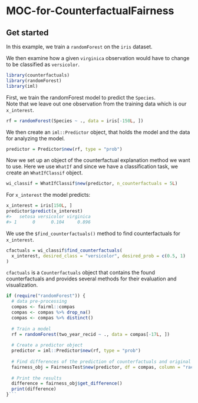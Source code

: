 # MOC-for-CounterfactualFairness

## Get started

In this example, we train a `randomForest` on the `iris` dataset.

We then examine how a given `virginica` observation would have to change
to be classified as `versicolor`.

``` r
library(counterfactuals)
library(randomForest)
library(iml)
```

First, we train the randomForest model to predict the `Species`. <br>
Note that we leave out one observation from the training data which is
our `x_interest`.

``` r
rf = randomForest(Species ~ ., data = iris[-150L, ])
```

We then create an `iml::Predictor` object, that holds the model and the
data for analyzing the model.

``` r
predictor = Predictor$new(rf, type = "prob")
```

Now we set up an object of the counterfactual explanation method we want
to use. Here we use `WhatIf` and since we have a classification task, we
create an `WhatIfClassif` object.

``` r
wi_classif = WhatIfClassif$new(predictor, n_counterfactuals = 5L)
```

For `x_interest` the model predicts:

``` r
x_interest = iris[150L, ]
predictor$predict(x_interest)
#>   setosa versicolor virginica
#> 1      0      0.104     0.896
```

We use the `$find_counterfactuals()` method to find counterfactuals for
`x_interest`.

``` r
cfactuals = wi_classif$find_counterfactuals(
  x_interest, desired_class = "versicolor", desired_prob = c(0.5, 1)
)
```

`cfactuals` is a `Counterfactuals` object that contains the found
counterfactuals and provides several methods for their evaluation and
visualization.

 ```r
 if (require("randomForest")) {
   # data pre-processing 
   compas <- fairml::compas
   compas <- compas %>% drop_na()
   compas <- compas %>% distinct()
   
   # Train a model
   rf = randomForest(two_year_recid ~ ., data = compas[-17L, ])
   
   # Create a predictor object
   predictor = iml::Predictor$new(rf, type = "prob")
   
   # Find differences of the prediction of counterfactuals and original instance 
   fairness_obj = FairnessTest$new(predictor, df = compas, column = "race", row_num = 17L, desired_class = "Caucasian")
   
   # Print the results
   difference = fairness_obj$get_difference()
   print(difference)
 }```
